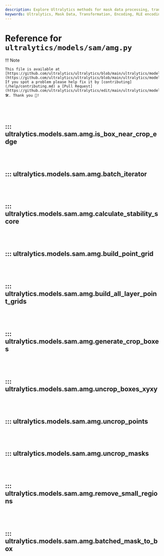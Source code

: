 ```yaml
---
description: Explore Ultralytics methods for mask data processing, transformation and encoding. Deepen your understanding of RLE encoding, image cropping and more.
keywords: Ultralytics, Mask Data, Transformation, Encoding, RLE encoding, Image cropping, Pytorch, SAM, AMG, Ultralytics model
---
```


# Reference for `ultralytics/models/sam/amg.py`

!!! Note

    This file is available at [https://github.com/ultralytics/ultralytics/blob/main/ultralytics/models/sam/amg.py](https://github.com/ultralytics/ultralytics/blob/main/ultralytics/models/sam/amg.py). If you spot a problem please help fix it by [contributing](/help/contributing.md) a [Pull Request](https://github.com/ultralytics/ultralytics/edit/main/ultralytics/models/sam/amg.py) 🛠️. Thank you 🙏!

<br><br>

## ::: ultralytics.models.sam.amg.is_box_near_crop_edge

<br><br>

## ::: ultralytics.models.sam.amg.batch_iterator

<br><br>

## ::: ultralytics.models.sam.amg.calculate_stability_score

<br><br>

## ::: ultralytics.models.sam.amg.build_point_grid

<br><br>

## ::: ultralytics.models.sam.amg.build_all_layer_point_grids

<br><br>

## ::: ultralytics.models.sam.amg.generate_crop_boxes

<br><br>

## ::: ultralytics.models.sam.amg.uncrop_boxes_xyxy

<br><br>

## ::: ultralytics.models.sam.amg.uncrop_points

<br><br>

## ::: ultralytics.models.sam.amg.uncrop_masks

<br><br>

## ::: ultralytics.models.sam.amg.remove_small_regions

<br><br>

## ::: ultralytics.models.sam.amg.batched_mask_to_box

<br><br>

